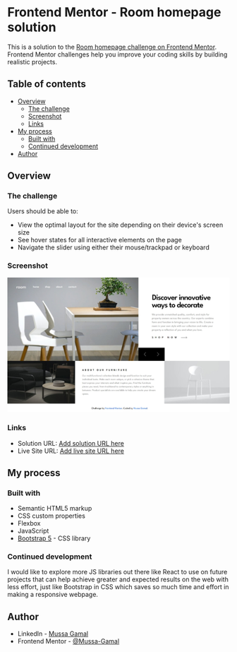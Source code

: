 # Frontend Mentor - Room homepage solution

This is a solution to the [Room homepage challenge on Frontend Mentor](https://www.frontendmentor.io/challenges/room-homepage-BtdBY_ENq). Frontend Mentor challenges help you improve your coding skills by building realistic projects. 

## Table of contents

- [Overview](#overview)
  - [The challenge](#the-challenge)
  - [Screenshot](#screenshot)
  - [Links](#links)
- [My process](#my-process)
  - [Built with](#built-with)
  - [Continued development](#continued-development)
- [Author](#author)

## Overview

### The challenge

Users should be able to:

- View the optimal layout for the site depending on their device's screen size
- See hover states for all interactive elements on the page
- Navigate the slider using either their mouse/trackpad or keyboard

### Screenshot

![](./screenshot.jpg)

### Links

- Solution URL: [Add solution URL here](https://your-solution-url.com)
- Live Site URL: [Add live site URL here](https://your-live-site-url.com)

## My process

### Built with

- Semantic HTML5 markup
- CSS custom properties
- Flexbox
- JavaScript
- [Bootstrap 5](https://getbootstrap.com/) - CSS library

### Continued development

I would like to explore more JS libraries out there like React to use on future projects that can help achieve greater and expected results on the web with less effort, just like Bootstrap in CSS which saves so much time and effort in making a responsive webpage.

## Author

- LinkedIn - [Mussa Gamal](https://www.linkedin.com/in/mussa-gamal/)
- Frontend Mentor - [@Mussa-Gamal](https://www.frontendmentor.io/profile/Mussa-Gamal)